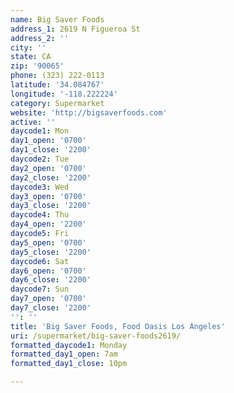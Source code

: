 ```yaml
---
name: Big Saver Foods
address_1: 2619 N Figueroa St
address_2: ''
city: ''
state: CA
zip: '90065'
phone: (323) 222-0113
latitude: '34.084767'
longitude: '-118.222224'
category: Supermarket
website: 'http://bigsaverfoods.com'
active: ''
daycode1: Mon
day1_open: '0700'
day1_close: '2200'
daycode2: Tue
day2_open: '0700'
day2_close: '2200'
daycode3: Wed
day3_open: '0700'
day3_close: '2200'
daycode4: Thu
day4_open: '2200'
daycode5: Fri
day5_open: '0700'
day5_close: '2200'
daycode6: Sat
day6_open: '0700'
day6_close: '2200'
daycode7: Sun
day7_open: '0700'
day7_close: '2200'
'': ''
title: 'Big Saver Foods, Food Oasis Los Angeles'
uri: /supermarket/big-saver-foods2619/
formatted_daycode1: Monday
formatted_day1_open: 7am
formatted_day1_close: 10pm

---
```

